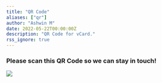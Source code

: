 ```yaml
---
title: "QR Code"
aliases: ["qr"]
author: "Ashwin M"
date: 2022-05-22T00:00:00Z
description: "QR Code for vCard."
rss_ignore: true
---
```


### Please scan this QR Code so we can stay in touch!

![](/images/qr-code.png#center)
